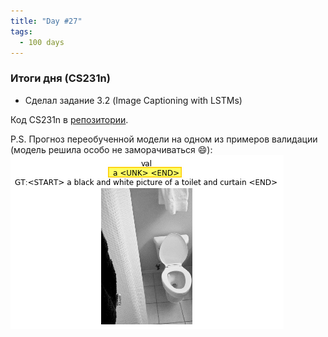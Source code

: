 ```yaml
---
title: "Day #27"
tags:
  - 100 days
---
```


### Итоги дня (CS231n)
* Сделал задание 3.2 (Image Captioning with LSTMs)

Код CS231n в [репозитории](https://github.com/ningeen/stanford_cs231n).


P.S. Прогноз переобученной модели на одном из примеров валидации (модель решила особо не заморачиваться :smile:):
![Image Captioning](/assets/images/lstm_val.png)